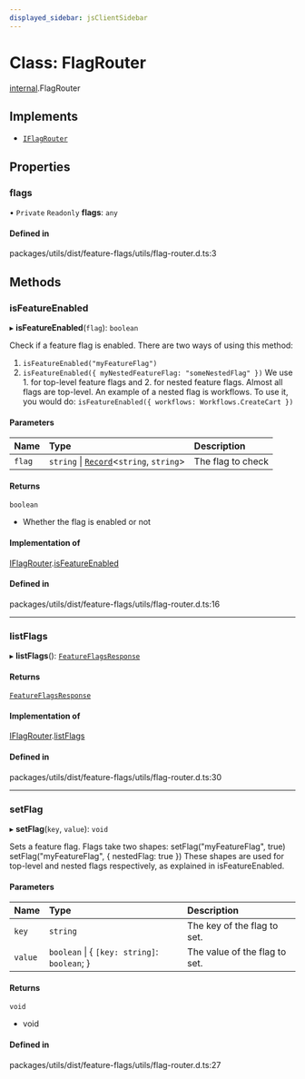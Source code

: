 ```yaml
---
displayed_sidebar: jsClientSidebar
---
```


# Class: FlagRouter

[internal](../modules/internal-8.md).FlagRouter

## Implements

- [`IFlagRouter`](../interfaces/internal-8.IFlagRouter.md)

## Properties

### flags

• `Private` `Readonly` **flags**: `any`

#### Defined in

packages/utils/dist/feature-flags/utils/flag-router.d.ts:3

## Methods

### isFeatureEnabled

▸ **isFeatureEnabled**(`flag`): `boolean`

Check if a feature flag is enabled.
There are two ways of using this method:
1. `isFeatureEnabled("myFeatureFlag")`
2. `isFeatureEnabled({ myNestedFeatureFlag: "someNestedFlag" })`
We use 1. for top-level feature flags and 2. for nested feature flags. Almost all flags are top-level.
An example of a nested flag is workflows. To use it, you would do:
`isFeatureEnabled({ workflows: Workflows.CreateCart })`

#### Parameters

| Name | Type | Description |
| :------ | :------ | :------ |
| `flag` | `string` \| [`Record`](../modules/internal.md#record)<`string`, `string`\> | The flag to check |

#### Returns

`boolean`

- Whether the flag is enabled or not

#### Implementation of

[IFlagRouter](../interfaces/internal-8.IFlagRouter.md).[isFeatureEnabled](../interfaces/internal-8.IFlagRouter.md#isfeatureenabled)

#### Defined in

packages/utils/dist/feature-flags/utils/flag-router.d.ts:16

___

### listFlags

▸ **listFlags**(): [`FeatureFlagsResponse`](../modules/internal-8.md#featureflagsresponse-1)

#### Returns

[`FeatureFlagsResponse`](../modules/internal-8.md#featureflagsresponse-1)

#### Implementation of

[IFlagRouter](../interfaces/internal-8.IFlagRouter.md).[listFlags](../interfaces/internal-8.IFlagRouter.md#listflags)

#### Defined in

packages/utils/dist/feature-flags/utils/flag-router.d.ts:30

___

### setFlag

▸ **setFlag**(`key`, `value`): `void`

Sets a feature flag.
Flags take two shapes:
setFlag("myFeatureFlag", true)
setFlag("myFeatureFlag", { nestedFlag: true })
These shapes are used for top-level and nested flags respectively, as explained in isFeatureEnabled.

#### Parameters

| Name | Type | Description |
| :------ | :------ | :------ |
| `key` | `string` | The key of the flag to set. |
| `value` | `boolean` \| { `[key: string]`: `boolean`;  } | The value of the flag to set. |

#### Returns

`void`

- void

#### Defined in

packages/utils/dist/feature-flags/utils/flag-router.d.ts:27
